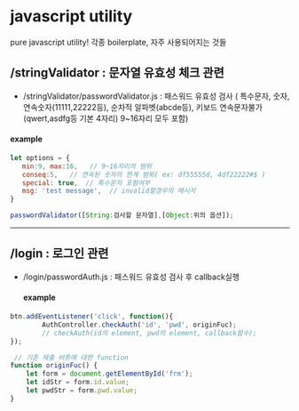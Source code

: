 
# javascript utility
pure javascript utility! 각종 boilerplate, 자주 사용되어지는 것들





/stringValidator : 문자열 유효성 체크 관련
-------------------------------------------



 - /stringValidator/passwordValidator.js : 패스워드 유효성 검사 
 ( 특수문자, 숫자, 연속숫자(11111,22222등), 순차적 알파벳(abcde등), 키보드 연속문자불가(qwert,asdfg등 기본 4자리) 9~16자리 모두 포함)
 
  #### example
 ```javascript
let options = {
	min:9, max:16,   // 9~16자리의 범위
	conseq:5,	// 연속된 숫자의 한계 범위( ex: df55555d, 4df22222#$ ) 
	special: true,  // 특수문자 포함여부
	msg: 'test message',  // invalid할경우의 메시지
}

passwordValidator([String:검사할 문자열],[Object:위의 옵션]);

```
<hr/>

/login : 로그인 관련
--------------------


 - /login/passwordAuth.js : 패스워드 유효성 검사 후 callback실행
 
   #### example
 ```javascript
btn.addEventListener('click', function(){
		 AuthController.checkAuth('id', 'pwd', originFuc);  
		 // checkAuth(id의 element, pwd의 element, callback함수);
});

  // 기존 제출 버튼에 대한 function
function originFuc() {
     let form = document.getElementById('frm');
     let idStr = form.id.value;
     let pwdStr = form.pwd.value;
}
```

